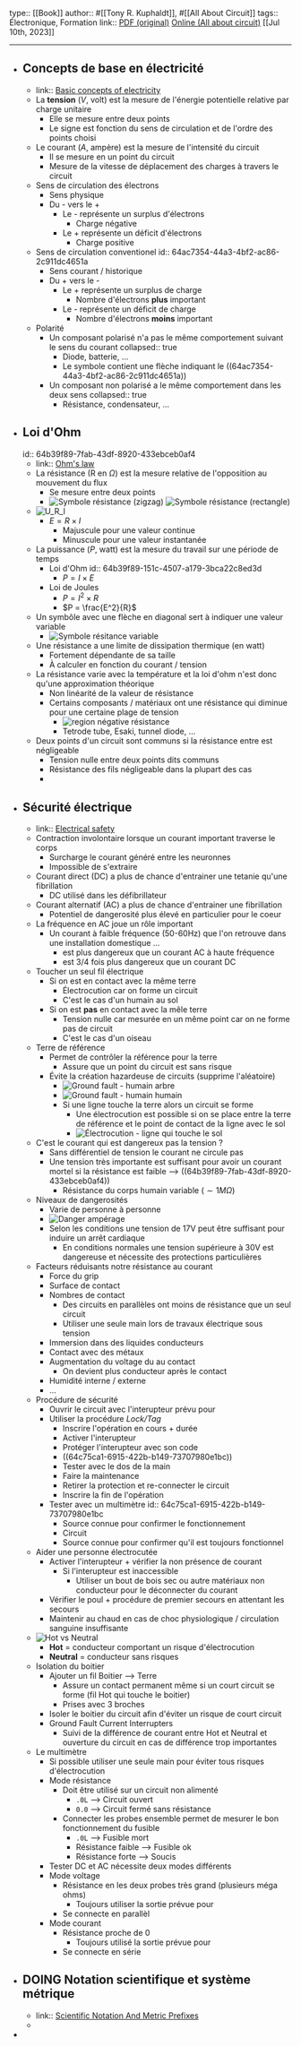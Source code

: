 type:: [[Book]]
author:: #[[Tony R. Kuphaldt]], #[[All About Circuit]]
tags:: Électronique, Formation
link:: [PDF (original)](http://www.ibiblio.org/kuphaldt/electricCircuits/DC/index.html)  [Online (All about circuit)](https://www.allaboutcircuits.com/textbook/direct-current/)
[[Jul 10th, 2023]]
***

- ## Concepts de base en électricité
	- link:: [Basic concepts of electricity](https://www.allaboutcircuits.com/textbook/direct-current/chpt-1)
	- La **tension** ($V$, volt) est la mesure de l'énergie potentielle relative par charge unitaire
		- Elle se mesure entre deux points
		- Le signe est fonction du sens de circulation et de l'ordre des points choisi
	- Le courant ($A$, ampère) est la mesure de l'intensité du circuit
		- Il se mesure en un point du circuit
		- Mesure de la vitesse de déplacement des charges à travers le circuit
	- Sens de circulation des électrons
		- Sens physique
		- Du - vers le +
			- Le - représente un surplus d'électrons
				- Charge négative
			- Le + représente un déficit d'électrons
				- Charge positive
	- Sens de circulation conventionel
	  id:: 64ac7354-44a3-4bf2-ac86-2c911dc4651a
		- Sens courant / historique
		- Du + vers le -
			- Le + représente un surplus de charge
				- Nombre d'électrons **plus** important
			- Le - représente un déficit de charge
				- Nombre d'électrons **moins** important
	- Polarité
		- Un composant polarisé n'a pas le même comportement suivant le sens du courant
		  collapsed:: true
			- Diode, batterie, ...
			- Le symbole contient une flèche indiquant le ((64ac7354-44a3-4bf2-ac86-2c911dc4651a))
		- Un composant non polarisé a le même comportement dans les deux sens
		  collapsed:: true
			- Résistance, condensateur, ...
- ## Loi d'Ohm
  id:: 64b39f89-7fab-43df-8920-433ebceb0af4
	- link:: [Ohm's law](https://www.allaboutcircuits.com/textbook/direct-current/chpt-2/)
	- La résistance (R en $Ω$) est la mesure relative de l'opposition au mouvement du flux
		- Se mesure entre deux points
		- ![Symbole résistance (zigzag)](https://www.allaboutcircuits.com/uploads/articles/resistor-symbol-zig-zag.jpg) ![Symbole résistance (rectangle)](https://www.allaboutcircuits.com/uploads/articles/rectangular-box-resistor-schematic-symbol.jpg)
	- ![U_R_I](https://www.allaboutcircuits.com/uploads/articles/units-measurement-electrical-current.png)
		- $E = R \times I$
			- Majuscule pour une valeur continue
			- Minuscule pour une valeur instantanée
	- La puissance ($P$, watt) est la mesure du travail sur une période de temps
		- Loi d'Ohm
		  id:: 64b39f89-151c-4507-a179-3bca22c8ed3d
			- $P = I \times E$
		- Loi de Joules
			- $P = I^2 \times R$
			- $P = \frac{E^2}{R}$
	- Un symbôle avec une flèche en diagonal sert à indiquer une valeur variable
		- ![Symbole résitance variable](https://www.allaboutcircuits.com/uploads/articles/variable-resistance-resistors.jpg)
	- Une résistance a une limite de dissipation thermique (en watt)
		- Fortement dépendante de sa taille
		- À calculer en fonction du courant / tension
	- La résistance varie avec la température et la loi d'ohm n'est donc qu'une approximation théorique
		- Non linéarité de la valeur de résistance
		- Certains composants / matériaux ont une résistance qui diminue pour une certaine plage de tension
			- ![region négative résistance](https://www.allaboutcircuits.com/uploads/articles/region-of-negative-resistance.jpg)
			- Tetrode tube, Esaki, tunnel diode, ...
	- Deux points d'un circuit sont communs si la résistance entre est négligeable
		- Tension nulle entre deux points dits communs
		- Résistance des fils négligeable dans la plupart des cas
		-
- ## Sécurité électrique
	- link:: [Electrical safety](https://www.allaboutcircuits.com/textbook/direct-current/chpt-3)
	- Contraction involontaire lorsque un courant important traverse le corps
		- Surcharge le courant généré entre les neuronnes
		- Impossible de s'extraire
	- Courant direct (DC) a plus de chance d'entrainer une tetanie qu'une fibrillation
		- DC utilisé dans les défibrillateur
	- Courant alternatif (AC) a plus de chance d'entrainer une fibrillation
		- Potentiel de dangerosité plus élevé en particulier pour le coeur
	- La fréquence en AC joue un rôle important
		- Un courant à faible fréquence (50-60Hz) que l'on retrouve dans une installation domestique ...
			- est plus dangereux que un courant AC à haute fréquence
			- est 3/4 fois plus dangereux que un courant DC
	- Toucher un seul fil électrique
		- Si on est en contact avec la même terre
			- Électrocution car on forme un circuit
			- C'est le cas d'un humain au sol
		- Si on est **pas** en contact avec la mêle terre
			- Tension nulle car mesurée en un même point car on ne forme pas de circuit
			- C'est le cas d'un oiseau
	- Terre de référence
		- Permet de contrôler la référence pour la terre
			- Assure que un point du circuit est sans risque
		- Évite la création hazardeuse de circuits (supprime l'aléatoire)
			- ![Ground fault - humain arbre](https://www.allaboutcircuits.com/uploads/articles/high-voltage-power-accidental-ground-path.jpg)
			- ![Ground fault - humain humain](https://www.allaboutcircuits.com/uploads/articles/high-voltage-power-two-persons-getting-shocked.jpg)
			- Si une ligne touche la terre alors un circuit se forme
				- Une électrocution est possible si on se place entre la terre de référence et le point de contact de la ligne avec le sol
				- ![Électrocution - ligne qui touche le sol](https://www.allaboutcircuits.com/uploads/articles/deadly-voltage-across-the-body-through-both-legs-image2.jpg)
	- C'est le courant qui est dangereux pas la tension ?
		- Sans différentiel de tension le courant ne circule pas
		- Une tension très importante est suffisant pour avoir un courant mortel si la résistance est faible --> ((64b39f89-7fab-43df-8920-433ebceb0af4))
			- Résistance du corps humain variable ($\sim 1MΩ$)
	- Niveaux de dangerosités
		- Varie de personne à personne
		- ![Danger ampérage](https://www.allaboutcircuits.com/uploads/articles/electricity-body-effects-table.jpg)
		- Selon les conditions une tension de 17V peut être suffisant pour induire un arrêt cardiaque
			- En conditions normales une tension supérieure à 30V est dangereuse et nécessite des protections particulières
	- Facteurs réduisants notre résistance au courant
		- Force du grip
		- Surface de contact
		- Nombres de contact
			- Des circuits en parallèles ont moins de résistance que un seul circuit
			- Utiliser une seule main lors de travaux électrique sous tension
		- Immersion dans des liquides conducteurs
		- Contact avec des métaux
		- Augmentation du voltage du au contact
			- On devient plus conducteur après le contact
		- Humidité interne / externe
		- ...
	- Procédure de sécurité
		- Ouvrir le circuit avec l'interupteur prévu pour
		- Utiliser la procédure *Lock/Tag*
			- Inscrire l'opération en cours + durée
			- Activer l'interupteur
			- Protéger l'interupteur avec son code
			- ((64c75ca1-6915-422b-b149-73707980e1bc))
			- Tester avec le dos de la main
			- Faire la maintenance
			- Retirer la protection et re-connecter le circuit
			- Inscrire la fin de l'opération
		- Tester avec un multimètre
		  id:: 64c75ca1-6915-422b-b149-73707980e1bc
			- Source connue pour confirmer le fonctionnement
			- Circuit
			- Source connue pour confirmer qu'il est toujours fonctionnel
	- Aider une personne électrocutée
		- Activer l'interupteur + vérifier la non présence de courant
			- Si l'interupteur est inaccessible
				- Utiliser un bout de bois sec ou autre matériaux non conducteur pour le déconnecter du courant
		- Vérifier le poul + procédure de premier secours en attentant les secours
		- Maintenir au chaud en cas de choc physiologique / circulation sanguine insuffisante
	- ![Hot vs Neutral](https://www.allaboutcircuits.com/uploads/articles/two-wire-electrical-power-system-image1.jpg)
		- **Hot** = conducteur comportant un risque d'électrocution
		- **Neutral** = conducteur sans risques
	- Isolation du boitier
		- Ajouter un fil Boitier --> Terre
			- Assure un contact permanent même si un court circuit se forme (fil Hot qui touche le boitier)
			- Prises avec 3 broches
		- Isoler le boitier du circuit afin d'éviter un risque de court circuit
		- Ground Fault Current Interrupters
			- Suivi de la différence de courant entre Hot et Neutral et ouverture du circuit en cas de différence trop importantes
	- Le multimètre
		- Si possible utiliser une seule main pour éviter tous risques d'électrocution
		- Mode résistance
			- Doit être utilisé sur un circuit non alimenté
				- `.0L` --> Circuit ouvert
				- `0.0` --> Circuit fermé sans résistance
			- Connecter les probes ensemble permet de mesurer le bon fonctionnement du fusible
				- `.0L` --> Fusible mort
				- Résistance faible --> Fusible ok
				- Résistance forte --> Soucis
		- Tester DC et AC nécessite deux modes différents
		- Mode voltage
			- Résistance en les deux probes très grand (plusieurs méga ohms)
				- Toujours utiliser la sortie prévue pour
			- Se connecte en parallèl
		- Mode courant
			- Résistance proche de 0
				- Toujours utilisé la sortie prévue pour
			- Se connecte en série
- ## DOING Notation scientifique et système métrique
	- link:: [Scientific Notation And Metric Prefixes](https://www.allaboutcircuits.com/textbook/direct-current/chpt-4)
	-
-